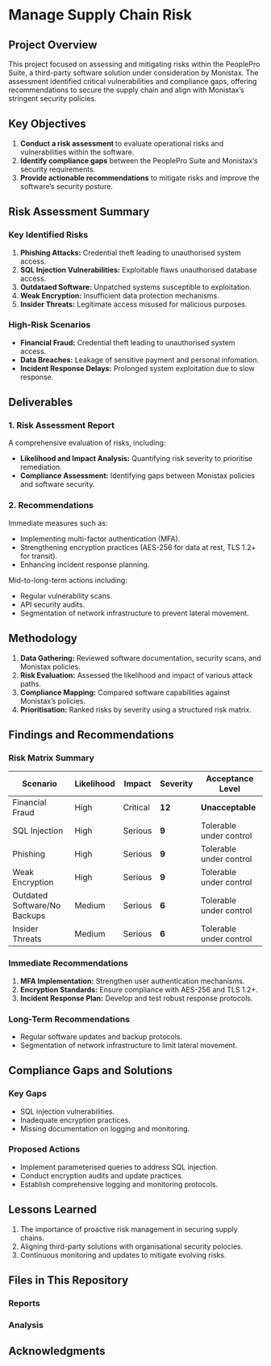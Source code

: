 # Manage Supply Chain Risk

## Project Overview 
This project focused on assessing and mitigating risks within the PeoplePro Suite, a third-party software solution under consideration by Monistax. 
The assessment identified critical vulnerabilities and compliance gaps, offering recommendations to secure the supply chain and align with Monistax’s stringent security policies.

## Key Objectives 
1. <strong>Conduct a risk assessment </strong> to evaluate operational risks and vulnerabilities within the software.
2. <strong>Identify compliance gaps</strong> between the PeoplePro Suite and Monistax’s security requirements.
3. <strong>Provide actionable recommendations</strong> to mitigate risks and improve the software’s security posture.

## Risk Assessment Summary 
### Key Identified Risks
1. <strong>Phishing Attacks:</strong> Credential theft leading to unauthorised system access.
2. <strong>SQL Injection Vulnerabilities:</strong> Exploitable flaws unauthorised  database access.
3. <strong>Outdataed Software:</strong> Unpatched systems susceptible to exploitation.
4. <strong>Weak Encryption:</strong> Insufficient data protection mechanisms.
5. <strong>Insider Threats:</strong> Legitimate access misused for malicious purposes.

### High-Risk Scenarios

- <strong>Financial Fraud:</strong> Credential theft leading to unauthorised system access.
- <strong>Data Breaches:</strong> Leakage of sensitive payment and personal infomation.
- <strong>Incident Response Delays:</strong> Prolonged system exploitation due to slow response.

## Deliverables
### 1. Risk Assessment Report
A comprehensive evaluation of risks, including:
- <strong>Likelihood and Impact Analysis:</strong> Quantifying risk severity to prioritise remediation.
- <strong>Compliance Assessment:</strong> Identifying gaps between Monistax policies and software security.

### 2. Recommendations
Immediate measures such as:
- Implementing multi-factor authentication (MFA).
- Strengthening encryption practices (AES-256 for data at rest, TLS 1.2+ for transit).
- Enhancing incident response planning.

Mid-to-long-term actions including:
- Regular vulnerability scans.
- API security audits.
- Segmentation of network infrastructure to prevent lateral movement.

## Methodology 

1. <strong>Data Gathering:</strong> Reviewed software documentation, security scans, and Monistax policies.
2. <strong>Risk Evaluation:</strong> Assessed the likelihood and impact of various attack paths.
3. <strong>Compliance Mapping:</strong> Compared software capabilities against Monistax’s policies.
4. <strong>Prioritisation:</strong> Ranked risks by severity using a structured risk matrix.

## Findings and Recommendations
### Risk Matrix Summary 

| Scenario                        | Likelihood | Impact   | Severity | Acceptance Level       |
|---------------------------------|------------|----------|----------|------------------------|
| Financial Fraud                 | High       | Critical | **12**   | **Unacceptable**       |
| SQL Injection                   | High       | Serious  | **9**    | Tolerable under control|
| Phishing                        | High       | Serious  | **9**    | Tolerable under control|
| Weak Encryption                 | High       | Serious  | **9**    | Tolerable under control|
| Outdated Software/No Backups    | Medium     | Serious  | **6**    | Tolerable under control|
| Insider Threats                 | Medium     | Serious  | **6**    | Tolerable under control|

### Immediate Recommendations
1. <strong>MFA Implementation:</strong> Strengthen user authentication mechanisms.
2. <strong>Encryption Standards:</strong> Ensure compliance with AES-256 and TLS 1.2+.
3. <strong>Incident Response Plan:</strong> Develop and test robust response protocols.

### Long-Term Recommendations
- Regular software updates and backup protocols.
- Segmentation of network infrastructure to limit lateral movement.

## Compliance Gaps and Solutions
### Key Gaps 
- SQL injection vulnerabilities.
- Inadequate encryption practices.
- Missing documentation on logging and monitoring.

### Proposed Actions
- Implement parameterised queries to address SQL injection.
- Conduct encryption audits and update practices.
- Establish comprehensive logging and monitoring protocols.

## Lessons Learned 
1. The importance of proactive risk management in securing supply chains.
2. Aligning third-party solutions with organisational security polocies.
3. Continuous monitoring and updates to mitigate evolving risks.

## Files in This Repository 
### Reports 
### Analysis 

## Acknowledgments
